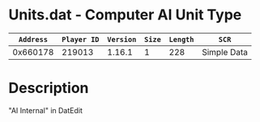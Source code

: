 # Units.dat - Computer AI Unit Type

| `Address` | `Player ID` | `Version` | `Size` | `Length` | `SCR` |
| ---------- | ----------- | --------- | ------ | -------- | ---- |
| 0x660178 | 219013 | 1.16.1 | 1 | 228 | Simple Data |

# Description

"AI Internal" in DatEdit